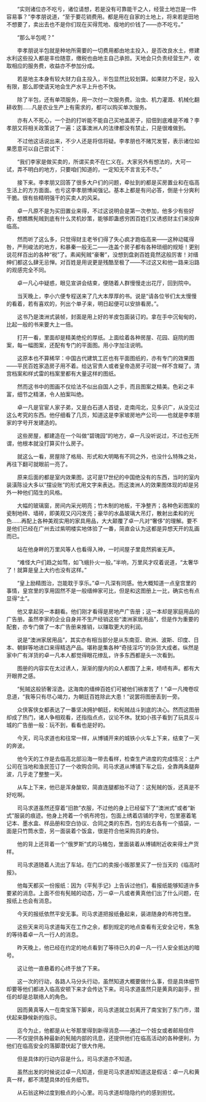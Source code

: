　　“实则诸位亦不吃亏，诸位请想，若是没有可靠能干之人，经营土地岂是一件容易事？”李孝朋说道，“至于要花销费用。都是用在自家的土地上，将来若是田地不想要了，卖出去也不是你们现在买得荒地、瘦地的价钱了——亦不吃亏。”

　　“那么半包呢？”

　　李孝朋说半包就是种地所需要的一切费用都由地主投入，是否改良水土，修建水利这些投入都是丰俭随意，缴税也由地主自己承担。天地会只负责经营生产，收取相应的服务费，收益亦不参加分成。

　　若是地主本身有较大财力自主投入，半包显然比较划算。如果财力不足，投入有限，那么即使请天地会生产水平上升也不快。

　　除了半包，还有单项服务，用一次付一次服务费。治虫、机力灌溉、机械化翻耕收割……凡是农业生产上有需求的，都可以购买单次服务。

　　亦有人不死心，一个劲的打听能不能自己买地盖房子，招佃到底难是不难？李孝朋又将相关政策说了一遍：这事澳洲人的法律都没有禁止，只是很难做到。

　　不过他这话说出来，不少人还是将信将疑。李孝朋也不赌咒发誓，表示诸位如果愿意可以自己尝试下：

　　“我们李家是做买卖的，所谓买卖不在仁义在。大家另外有想法的，大可一试，弄不明白的地方，只要咱们知道的，一定知无不言言无不尽。”

　　接下来。李孝朋又回答了很多大户们的问题，牵扯到的都是买房置业和在临高生活上的方方面面。也亏这李孝朋博闻强记。基本上都是有问必答，倒是十分爽利干脆。很有些精明强干的买卖人的风采。

　　卓一凡原不是为买田置业来得，不过这说明会是第一次参加，他多少有些好奇，想瞧瞧髡贼到底有什么灵机妙策，能够即蛊惑穷困百姓们又诱惑财主们来投奔临高。

　　然而听了这么多，只觉得财主老爷们得了失心疯才跑临高来——这种动辄得咎，严刑峻法的地方，和暴秦一般无二——连盖个房子都有各种琐细的规矩！更别说花样百出的各种“税”了。素闻髡贼“豪奢”，没想到盘剥百姓竟然这般厉害！对缙绅们都这么肆无忌惮。对百姓是用说更是残酷至极了——不过这又和他一路来沿路的观感完全不同。

　　卓一凡心中疑惑，眼见宣讲会结束，便随着人群慢慢走出花厅，回到院中。

　　当天晚上，李小六便专程送来了几大本厚厚的书。说是“请各位爷们太太慢慢的看着，若有喜欢的，列出个单子来，明日起便可以安排看房。”。

　　这书乃是澳洲式装帧，封面是用上好的羊皮包面装订的。拿在手中沉甸甸的，比起一般的书来要大上一倍。

　　打开一看，里面却是精美绝伦的厚纸。上面绘着各种房屋、花园、庭院的图案，每一幅图案，还配有专门的平面图。用小字加注说明。

　　这原本也不算稀罕：中国古代建筑工匠也有平面图纸的，亦有专门的效果图——平民百姓家造房子用不着。给达官贵人或者皇帝造房子可就一样不含糊了。清宫档案和样式雷的档案里都有大量这样的图纸。

　　然而这书中的图画不仅绘法不似出自国人之手，而且图案之精美。色彩之丰富，细节之精湛，令人拍案叫绝。

　　卓一凡是官宦人家子弟，又是白石道人首徒，走南闯北，见多识广，从没见过这么考究的东西。他仔细看了几页，知道这是李家坡房地产公司——也就是李孝朋家的字号开发建造的。

　　这些房屋，都建造在一个叫做“碧瑰园”的地方，卓一凡没听说过，不过也无所谓，他根本就没打算买什么房子。

　　就这么一看，房屋除了格局、形式和大明略有不同之外，也没什么特殊之处，再往下翻可就眼前一亮了。

　　原来后面的都是室内效果图，这可是17世纪的中国绝没有的东西，当时的室内装潢陈设大多以“摆设账”的形式用文字来表达。而这澳洲人的效果图体现的却是另外一种他们陌生的风格。

　　大幅的玻璃窗，房间内采光明亮；竹木制的地板，干净整齐；各种色彩图案的瓷制地砖、墙砖，即美观又闪闪发亮；豪华的水晶玻璃大吊灯，散射出柔和的光色……再配上各种美观实用的家具用品，大大颠覆了卓一凡对“奢侈”的理解。要不是他们已经在广州去过紫明楼实地体验了一番，简直会认为这都是异想天开的乱画而已。

　　站在他身畔的万里风等人也看得入神，一时间屋子里竟然鸦雀无声。

　　“难怪大户们趋之如骛，如飞蛾扑火一般。”半响，万里风才叹着说道，“太奢华了！就算是皇上大约也没有这样。”

　　“皇上励精图治，岂能耽于享乐。”卓一凡深有同感。他大概知道一点皇宫里的事情，皇宫里的享用固然不是一般缙绅家可比，但是和这图册上一比，确实也有点显得“土”。

　　他又拿起另一本翻看。他们刚才看得是房地产广告册；这一本却是家庭用品的广告册。虽然李家的企业自身并不生产经销这些“澳洲家居用品”，但是作为重要的配套，亦专门做了一本广告册来推销，以赚取更大的利润。

　　说是“澳洲家居用品”，其实亦有相当部分是从东南亚、欧洲、波斯、印度、日本、朝鲜等地进口来得精选产品。堪称是集各种“奇技淫巧”的杂货大成者。纵然是家中广有洋货的卓一凡本人都觉得眼花缭乱，许多东西都是头一次看到。

　　图册的内容实在太过诱人，渐渐的屋内的众人都围了上来，啧啧有声。都有大开眼界之感。

　　“髡贼这般骄奢淫逸，这海南的缙绅百姓们可被他们祸害苦了！”卓一凡掩卷叹息道，“我等只有尽心竭力，为朝廷百姓除此大患！”说罢将图册丢到一旁。

　　众侠客侠女都表达了一番坚决拥护朝廷，和髡贼战斗到底的决心。然而这图册却成了热门，诸人争相观看，还指指点点，议论不休。犹如小孩子看到了玩具反斗城的广告册一般：玩不到，看看也是好的。

　　今天，司马求道也和往常一样，从博铺开来的城铁小火车上下来，结束了一天的奔波。

　　他今天的工作是去临高北部沿海一带去看样，检查生产进度的完成情况：土产公司在当地和渔民签订了一个收购合同。司马求道从博铺下车之后，全靠两条腿奔波，几乎走了整整一天。

　　从车上下来，他已是浑身酸软，简直连腿都抬不动了：这髡贼的饭，还真是不好吃啊。

　　司马求道虽然还穿着“旧款”衣服，不过他的身上已经留下了“澳洲式”或者“新式”服装的痕迹。他身上挎着一个帆布挎包，包面上绣着店铺的字号，包里塞着笔记本、墨水盒、样品册和空白协议、合同之类的东西，包的左右各有一个插袋，一面是只竹筒水壶，另一面装着个饭盒，很是符合他采购员的身份。

　　他的背上还背着一个“俄罗斯”式的马桶包，里面装着从博铺附近收来得土产货样。

　　司马求道随着人流出了车站，在门口的卖报小贩那里买了一份当天的《临高时报》。

　　他每天都买一份报纸：因为《平髡手记》上告诉过他们，看报纸能够知道许多要紧的消息。上面不但有髡贼的动态，万一卓一凡或者黄真他们出了什么问题，在报纸上也会有消息。

　　今天的报纸依然平安无事。司马求道把报纸叠起来，装进随身的布挎包里。

　　这些天来司马求道每天在工作之余，都到规定的地点查看有无安全记号，焦急的等待着卓一凡一行人的消息。

　　昨天晚上，他已经在约定的地点看到了等待已久的卓一凡一行人安全抵达的暗号。

　　这让他一直悬着的心终于放了下来。

　　这一次的行动，各路人马分头行动，虽然知道大概要做什么事，但是具体细节却要等他们都进入临高安顿下来才会传达下来。司马求道虽然只是黄真的副手，担任的却是总联络人的角色。

　　因而黄真等人一在南宝落下脚来，司马求道就立刻离开了南宝到了东门市，潜伏起来静候新的指示。

　　迄今为止，他都是从七爷那里得到新得消息——通过一个妓女或者邮局信件——不仅提供各种最新的髡贼内部的讯息，还提供他们在临高活动的各种便利，为他们在临高安全的落脚潜伏起了很大作用。

　　但是具体的行动内容是什么，司马求道亦不知道。

　　虽然出发的时候说过卓一凡知道，但是司马求道却知道这是假话：卓一凡和黄真一样，都不清楚具体的任务细节。

　　从石翁这种过度到极点的小心里。司马求道却隐隐约约的感到担忧。
